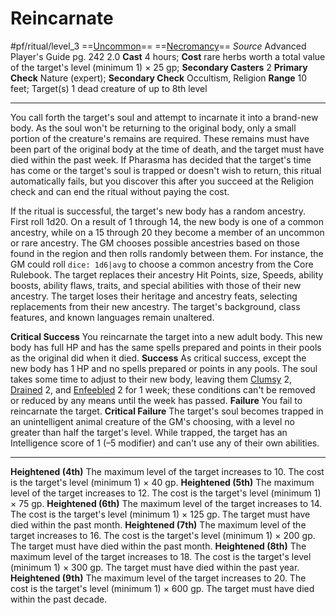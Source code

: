 # Reincarnate
#pf/ritual/level_3
==[Uncommon](../../../Traits/Uncommon.md)== ==[Necromancy](../../../Traits/Necromancy.md)==
*Source* Advanced Player's Guide pg. 242 2.0
**Cast** 4 hours; **Cost** rare herbs worth a total value of the target's level (minimum 1) × 25 gp; **Secondary Casters** 2
**Primary Check** Nature (expert); **Secondary Check** Occultism, Religion
**Range** 10 feet; Target(s) 1 dead creature of up to 8th level

---
You call forth the target's soul and attempt to incarnate it into a brand-new body. As the soul won't be returning to the original body, only a small portion of the creature's remains are required. These remains must have been part of the original body at the time of death, and the target must have died within the past week. If Pharasma has decided that the target's time has come or the target's soul is trapped or doesn't wish to return, this ritual automatically fails, but you discover this after you succeed at the Religion check and can end the ritual without paying the cost.

If the ritual is successful, the target's new body has a random ancestry. First roll 1d20. On a result of 1 through 14, the new body is one of a common ancestry, while on a 15 through 20 they become a member of an uncommon or rare ancestry. The GM chooses possible ancestries based on those found in the region and then rolls randomly between them. For instance, the GM could roll `dice: 1d6|avg` to choose a common ancestry from the Core Rulebook. The target replaces their ancestry Hit Points, size, Speeds, ability boosts, ability flaws, traits, and special abilities with those of their new ancestry. The target loses their heritage and ancestry feats, selecting replacements from their new ancestry. The target's background, class features, and known languages remain unaltered.

**Critical Success** You reincarnate the target into a new adult body. This new body has full HP and has the same spells prepared and points in their pools as the original did when it died.
**Success** As critical success, except the new body has 1 HP and no spells prepared or points in any pools. The soul takes some time to adjust to their new body, leaving them [Clumsy](../../../Conditions/Clumsy.md) 2, [Drained](../../../Conditions/Drained.md) 2, and [Enfeebled](../../../Conditions/Enfeebled.md) 2 for 1 week; these conditions can't be removed or reduced by any means until the week has passed.
**Failure** You fail to reincarnate the target.
**Critical Failure** The target's soul becomes trapped in an unintelligent animal creature of the GM's choosing, with a level no greater than half the target's level. While trapped, the target has an Intelligence score of 1 (–5 modifier) and can't use any of their own abilities.

<hr>

**Heightened (4th)** The maximum level of the target increases to 10. The cost is the target's level (minimum 1) × 40 gp.
**Heightened (5th)** The maximum level of the target increases to 12. The cost is the target's level (minimum 1) × 75 gp.
**Heightened (6th)** The maximum level of the target increases to 14. The cost is the target's level (minimum 1) × 125 gp. The target must have died within the past month.
**Heightened (7th)** The maximum level of the target increases to 16. The cost is the target's level (minimum 1) × 200 gp. The target must have died within the past month.
**Heightened (8th)** The maximum level of the target increases to 18. The cost is the target's level (minimum 1) × 300 gp. The target must have died within the past year.
**Heightened (9th)** The maximum level of the target increases to 20. The cost is the target's level (minimum 1) × 600 gp. The target must have died within the past decade.